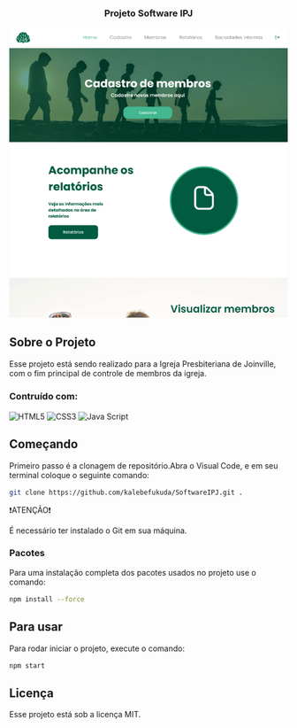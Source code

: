 
<a name="readme-top"></a>


<h3 align="center">Projeto Software IPJ</h3>

![Logo do Projeto](app/views/assets/imgProjeto.png)


<!-- ABOUT THE PROJECT -->
## Sobre o Projeto

Esse projeto está sendo realizado para a Igreja Presbiteriana de Joinville, com o fim principal de controle de membros da igreja.




### Contruído com:



<img align= "center" alt= "HTML5" src="https://img.shields.io/badge/HTML5-E34F26?style=for-the-badge&logo=html5&logoColor=white">
    <img align= "center" alt= "CSS3" src="https://img.shields.io/badge/CSS3-1572B6?style=for-the-badge&logo=css3&logoColor=white">
    <img align= "center" alt= "Java Script" src="https://img.shields.io/badge/JavaScript-323330?style=for-the-badge&logo=javascript&logoColor=F7DF1E">




<!-- GETTING STARTED -->
## Começando

Primeiro passo é a clonagem de repositório.Abra o Visual Code, e em seu terminal coloque o seguinte comando:

  ```sh
  git clone https://github.com/kalebefukuda/SoftwareIPJ.git .
  ```

❗️ATENÇÃO❗️

É necessário ter instalado o Git em sua máquina.

### Pacotes

Para uma instalação completa dos pacotes usados no projeto use o comando:

  ```sh
  npm install --force
  ```

<!-- USAGE EXAMPLES -->
## Para usar
Para rodar iniciar o projeto, execute o comando:


  ```sh
  npm start
  ```

<!-- LICENSE -->
## Licença

Esse projeto está sob a licença MIT.

